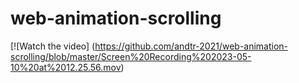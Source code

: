 # web-animation-scrolling

[![Watch the video] (https://github.com/andtr-2021/web-animation-scrolling/blob/master/Screen%20Recording%202023-05-10%20at%2012.25.56.mov)
